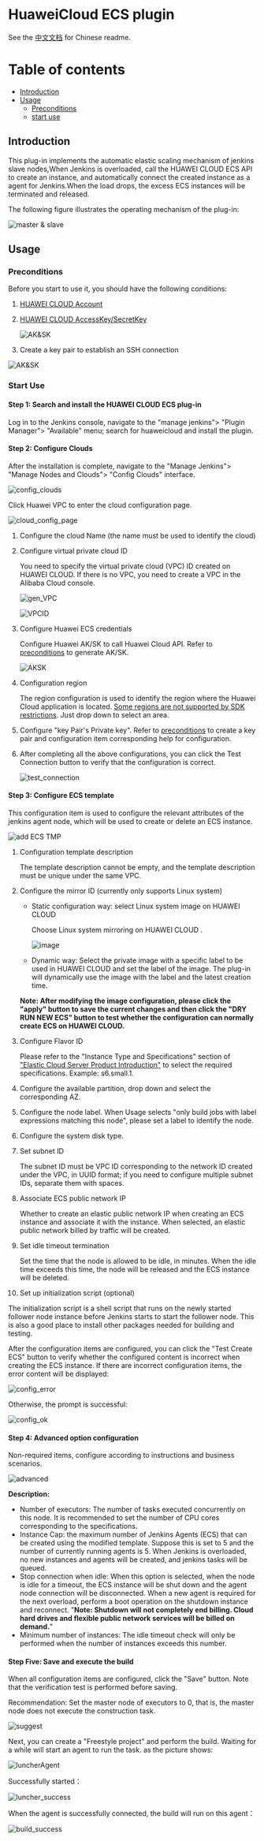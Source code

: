 # HuaweiCloud ECS plugin
See the [中文文档](README_zh_CN.md) for Chinese readme.

# Table of contents

 * [Introduction](#introduction)
 * [Usage](#usage)
   * [Preconditions](#preconditions)
   * [start use](#start_use)

## Introduction <a id ="introduction"/>

This plug-in implements the automatic elastic scaling mechanism of jenkins slave nodes,When Jenkins is overloaded, call the HUAWEI CLOUD ECS API to create an instance, and automatically connect the created instance as a agent for Jenkins.When the load drops, the excess ECS instances will be terminated and released.

The following figure illustrates the operating mechanism of the plug-in:

 ![master & slave](doc/HWC_plugin_desc.png)

## Usage<a id="usage"/>

### Preconditions <a id="preconditions"/>

Before you start to use it, you should have the following conditions:

1. [HUAWEI CLOUD Account](https://auth.huaweicloud.com/authui/login.html?service=https://console.huaweicloud.com/ecm/#/login)

2. [HUAWEI CLOUD AccessKey/SecretKey](https://support.huaweicloud.com/devg-apisign/api-sign-provide-aksk.html)

   ![AK&SK](doc/HWC_plugin_AK_SK_en.png)

3. Create a key pair to establish an SSH connection

 ![AK&SK](doc/HWC_plugin_key_pair_en.png)



### Start Use <a id="start_use"/>

#### Step 1: Search and install the HUAWEI CLOUD ECS plug-in

Log in to the Jenkins console, navigate to the "manage jenkins"> "Plugin Manager"> "Available" menu; search for huaweicloud and install the plugin.

#### Step 2: Configure Clouds

After the installation is complete, navigate to the "Manage Jenkins"> "Manage Nodes and Clouds"> "Config Clouds" interface.

![config_clouds](doc/HWC_plugin_config_clouds.png)

Click Huawei VPC to enter the cloud configuration page.

![cloud_config_page](doc/HWC_plugin_cloud_config_page_en.png)

1. Configure the cloud Name (the name must be used to identify the cloud)

2. Configure virtual private cloud ID

   You need to specify the virtual private cloud (VPC) ID created on HUAWEI CLOUD. If there is no VPC, you need to create a VPC in the Alibaba Cloud console.

   ![gen_VPC](doc/HWC_plugin_gen_VPC_en.png)

   ![VPCID](doc/HWC_plugin_VPC_ID_en.png)

3. Configure Huawei ECS credentials

   Configure Huawei AK/SK to call Huawei Cloud API. Refer to [preconditions](#preconditions) to generate AK/SK.

   ![AKSK](doc/HWC_plugin_AKSK.png)

4. Configuration region

   The region configuration is used to identify the region where the Huawei Cloud application is located. [Some regions are not supported by SDK restrictions](https://github.com/huaweicloud/huaweicloud-sdk-java-v3/blob/master/README_CN.md#32-%E6%8C%87%E5%AE%9A-region-%E6%96%B9%E5%BC%8F-%E6%8E%A8%E8%8D%90-top). Just drop down to select an area.

5. Configure "key Pair's Private key". Refer to [preconditions](#preconditions) to create a key pair and configuration item corresponding help for configuration.

6. After completing all the above configurations, you can click the Test Connection button to verify that the configuration is correct.

   ![test_connection](doc/HWC_plugin_cloud_test_en.png)

#### Step 3: Configure ECS template

This configuration item is used to configure the relevant attributes of the jenkins agent node, which will be used to create or delete an ECS instance.

![add ECS TMP](doc/HWC_plugin_add_ecs_tmp_en.png)

1. Configuration template description
   
   The template description cannot be empty, and the template description must be unique under the same VPC.
   
2. Configure the mirror ID (currently only supports Linux system)
   
   - Static configuration way: select Linux system image on HUAWEI CLOUD
     
     Choose Linux system mirroring on HUAWEI CLOUD .

     ![image](doc/HWC_plugin_image_en.png)
   
   - Dynamic way: Select the private image with a specific label to be used in HUAWEI CLOUD and set the label of the image. The plug-in will dynamically use the image with the label and the latest creation time.

   **Note: After modifying the image configuration, please click the "apply" button to save the current changes and then click the "DRY RUN NEW ECS" button to test whether the configuration can normally create ECS on HUAWEI CLOUD.**

3. Configure Flavor ID

   Please refer to the "Instance Type and Specifications" section of ["Elastic Cloud Server Product Introduction"](https://support.huaweicloud.com/ecs/index.html) to select the required specifications. Example: s6.small.1.

4. Configure the available partition, drop down and select the corresponding AZ.

5. Configure the node label. When Usage selects "only build jobs with label expressions matching this node", please set a label to identify the node.

6. Configure the system disk type.

7. Set subnet ID

   The subnet ID must be VPC ID corresponding to the network ID created under the VPC, in UUID format; if you need to configure multiple subnet IDs, separate them with spaces.

8. Associate ECS public network IP

   Whether to create an elastic public network IP when creating an ECS instance and associate it with the instance. When selected, an elastic public network billed by traffic will be created.

9. Set idle timeout termination

   Set the time that the node is allowed to be idle, in minutes. When the idle time exceeds this time, the node will be released and the ECS instance will be deleted.

10. Set up initialization script (optional)

   The initialization script is a shell script that runs on the newly started follower node instance before Jenkins starts to start the follower node. This is also a good place to install other packages needed for building and testing.

After the configuration items are configured, you can click the "Test Create ECS" button to verify whether the configured content is incorrect when creating the ECS instance. If there are incorrect configuration items, the error content will be displayed:

![config_error](doc/HWC_plugin_ecs_error_en.png)

Otherwise, the prompt is successful:

![config_ok](doc/HWC_plugin_ecs_ok_en.png)

#### Step 4: Advanced option configuration

Non-required items, configure according to instructions and business scenarios.

![advanced](doc/HWC_plugin_adv_en.png)

**Description:**

- Number of executors: The number of tasks executed concurrently on this node. It is recommended to set the number of CPU cores corresponding to the specifications.
- Instance Cap: the maximum number of Jenkins Agents (ECS) that can be created using the modified template. Suppose this is set to 5 and the number of currently running agents is 5. When Jenkins is overloaded, no new instances and agents will be created, and jenkins tasks will be queued.
- Stop connection when idle: When this option is selected, when the node is idle for a timeout, the ECS instance will be shut down and the agent node connection will be disconnected. When a new agent is required for the next overload, perform a boot operation on the shutdown instance and reconnect. "**Note: Shutdown will not completely end billing. Cloud hard drives and flexible public network services will be billed on demand.**"
- Minimum number of instances: The idle timeout check will only be performed when the number of instances exceeds this number.



#### Step Five: Save and execute the build

When all configuration items are configured, click the "Save" button. Note that the verification test is performed before saving.

Recommendation: Set the master node of executors to 0, that is, the master node does not execute the construction task.

![suggest](doc/master_suggest_config.png)

Next, you can create a "Freestyle project" and perform the build. Waiting for a while will start an agent to run the task. as the picture shows:

![luncherAgent](doc/build_task_status_luncher.png)

Successfully started：

![luncher_success](doc/luncher_success.png)

When the agent is successfully connected, the build will run on this agent：

![build_success](doc/build_on_agnet.png)


